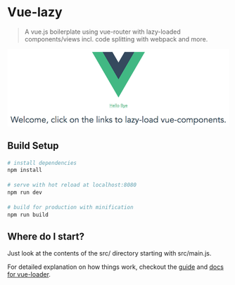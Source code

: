 # Vue-lazy

> A vue.js boilerplate using vue-router with lazy-loaded components/views incl. code splitting with webpack and more.

![Vue-lazy screenshot](screenshot.png)

## Build Setup

``` bash
# install dependencies
npm install

# serve with hot reload at localhost:8080
npm run dev

# build for production with minification
npm run build
```

## Where do I start?

Just look at the contents of the src/ directory starting with src/main.js.

For detailed explanation on how things work, checkout the [guide](http://vuejs-templates.github.io/webpack/) and [docs for vue-loader](http://vuejs.github.io/vue-loader).